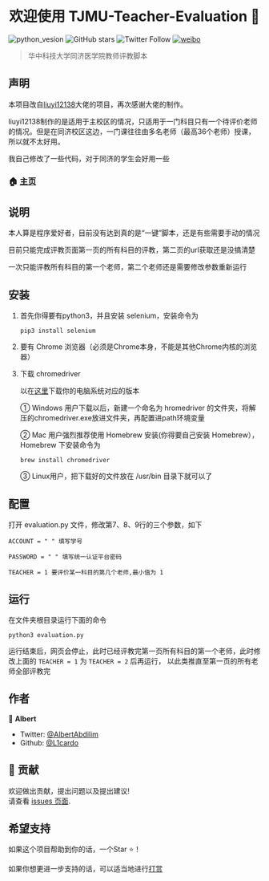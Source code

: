 <h1 align="center">欢迎使用 TJMU-Teacher-Evaluation 👋</h1>

![python_vesion](https://img.shields.io/badge/Python-3.5%2B-green.svg)
![GitHub stars](https://img.shields.io/github/stars/L1cardo/TJMU-Teacher-Evaluation.svg?style=social)
![Twitter Follow](https://img.shields.io/twitter/follow/AlbertAbdilim.svg?label=Follow&style=social)
[![weibo](https://img.shields.io/badge/微博-@ABD_R3yiM-red.svg)](https://www.weibo.com/ABD_R3yiM)

> 华中科技大学同济医学院教师评教脚本

## 声明
本项目改自[liuyi12138](https://github.com/liuyi12138/HustPingJiao)大佬的项目，再次感谢大佬的制作。

liuyi12138制作的是适用于主校区的情况，只适用于一门科目只有一个待评价老师的情况。但是在同济校区这边，一门课往往由多名老师（最高36个老师）授课，所以就不太好用。

我自己修改了一些代码，对于同济的学生会好用一些

### 🏠 [主页](https://github.com/L1cardo/TJMU-Teacher-Evaluation)

## 说明

本人算是程序爱好者，目前没有达到真的是“一键”脚本，还是有些需要手动的情况

目前只能完成评教页面第一页的所有科目的评教，第二页的url获取还是没搞清楚

一次只能评教所有科目的第一个老师，第二个老师还是需要修改参数重新运行

## 安装


1. 首先你得要有python3，并且安装 selenium，安装命令为

   ```pip3 install selenium```

2. 要有 Chrome 浏览器（必须是Chrome本身，不能是其他Chrome内核的浏览器）

3. 下载 chromedriver 

   以在[这里](http://npm.taobao.org/mirrors/chromedriver/)下载你的电脑系统对应的版本
  
   ① Windows 用户下载以后，新建一个命名为 hromedriver 的文件夹，将解压的chromedriver.exe放进文件夹，再配置进path环境变量
  
   ② Mac 用户强烈推荐使用 Homebrew 安装(你得要自己安装 Homebrew），Homebrew 下安装命令为
     
   ```brew install chromedriver```
    
   ③ Linux用户，把下载好的文件放在 /usr/bin 目录下就可以了


## 配置

打开 evaluation.py 文件，修改第7、8、9行的三个参数，如下

```ACCOUNT = " " 填写学号```

```PASSWORD = " " 填写统一认证平台密码```

```TEACHER = 1 要评价某一科目的第几个老师,最小值为 1```

## 运行

在文件夹根目录运行下面的命令

```python3 evaluation.py```

运行结束后，网页会停止，此时已经评教完第一页所有科目的第一个老师，此时修改上面的 
```TEACHER = 1``` 为 ```TEACHER = 2``` 后再运行，
以此类推直至第一页的所有老师全部评教完

## 作者

👤 **Albert**

* Twitter: [@AlbertAbdilim](https://twitter.com/AlbertAbdilim)
* Github: [@L1cardo](https://github.com/L1cardo)

## 🤝 贡献

欢迎做出贡献，提出问题以及提出建议!<br />请查看 [issues 页面](https://github.com/L1cardo/TJMU-Teacher-Evaluation/issues).

## 希望支持

如果这个项目帮助到你的话，一个Star ⭐️！

如果你想更进一步支持的话，可以适当地进行[打赏](https://github.com/L1cardo/images/raw/master/IMG_0222.JPG)


